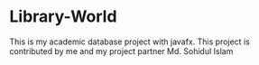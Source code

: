 # Library-World
This is my academic database project with javafx. This project is contributed by me and my project partner Md. Sohidul Islam
